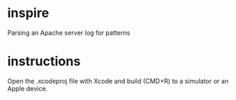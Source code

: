 # inspire
Parsing an Apache server log for patterns

# instructions
Open the .xcodeproj file with Xcode and build (CMD+R) to a simulator or an Apple device.
